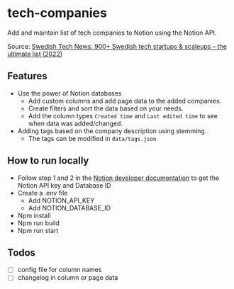# tech-companies
Add and maintain list of tech companies to Notion using the Notion API.

Source: [Swedish Tech News: 900+ Swedish tech startups & scaleups – the ultimate list (2022)](https://www.swedishtechnews.com/ultimate-swedish-startups-list/) 

## Features
* Use the power of Notion databases
  * Add custom columns and add page data to the added companies. 
  * Create filters and sort the data based on your needs.
  * Add the column types `Created time` and `Last edited time` to see when data was added/changed.
* Adding tags based on the company description using stemming.
  * The tags can be modified in `data/tags.json`


## How to run locally 
- Follow step 1 and 2 in the [Notion developer documentation](https://developers.notion.com/docs/getting-started) to get the Notion API key and Database ID
- Create a .env file
  - Add NOTION_API_KEY
  - Add NOTION_DATABASE_ID
- Npm install
- Npm run build 
- Npm run start

## Todos
- [ ] config file for column names
- [ ] changelog in column or page data